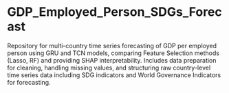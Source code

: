 # GDP_Employed_Person_SDGs_Forecast
Repository for multi-country time series forecasting of GDP per employed person using GRU and TCN models, comparing Feature Selection methods (Lasso, RF) and providing SHAP interpretability.
Includes data preparation for cleaning, handling missing values, and structuring raw country-level time series data including SDG indicators and World Governance Indicators for forecasting.

